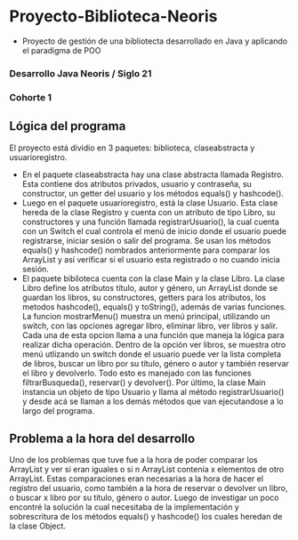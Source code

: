 # Proyecto-Biblioteca-Neoris
- Proyecto de gestión de una bibliotecta desarrollado en Java y aplicando el paradigma de POO
### Desarrollo Java Neoris / Siglo 21 
### Cohorte 1

## Lógica del programa
El proyecto está dividio en 3 paquetes: biblioteca, claseabstracta y usuarioregistro.
- En el paquete claseabstracta hay una clase abstracta llamada Registro. Esta contiene dos atributos privados, usuario y contraseña, su constructor, un getter del usuario y los métodos equals() y hashcode(). 
- Luego en el paquete usuarioregistro, está la clase Usuario. Esta clase hereda de la clase Registro y cuenta con un atributo de tipo Libro, su constructores y una función llamada registrarUsuario(), la cual cuenta con un Switch el cual controla el menú de inicio donde el usuario puede registrarse, iniciar sesión o salir del programa. Se usan los métodos equals() y hashcode() nombrados anteriormente para comparar los ArrayList y así verificar si el usuario esta registrado o no cuando inicia sesión.
- El paquete bibiloteca cuenta con la clase Main y la clase Libro. La clase Libro define los atributos título, autor y género, un ArrayList donde se guardan los libros, su constructores, getters para los atributos, los metodos hashcode(), equals() y toString(), además de varias funciones.
  La funcion mostrarMenu() muestra un menú principal, utilizando un switch, con las opciones agregar libro, eliminar libro, ver libros y salir. Cada una de esta opcion llama a una función que maneja la lógica para realizar dicha operación. Dentro de la opción ver libros, se muestra otro menú utlizando un switch donde el usuario puede ver la lista completa de libros, buscar un libro por su título, género o autor y también reservar el libro y devolverlo. Todo esto es manejado con las funciones filtrarBusqueda(), reservar() y devolver().
  Por último, la clase Main instancia un objeto de tipo Usuario y llama al método registrarUsuario() y desde acá se llaman a los demás métodos que van ejecutandose a lo largo del programa.
## Problema a la hora del desarrollo
Uno de los problemas que tuve fue a la hora de poder comparar los ArrayList y ver si eran iguales o si n ArrayList contenía x elementos de otro ArrayList. Estas comparaciones eran necesarias a la hora de hacer el registro del usuario, como también a la hora de reservar o devolver un libro, o buscar x libro por su título, género o autor. Luego de investigar un poco encontré la solución la cual necesitaba de la implementación y sobrescritura de los métodos equals() y hashcode() los cuales heredan de la clase Object. 
